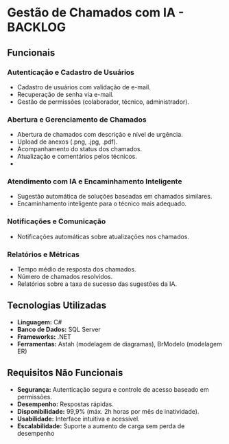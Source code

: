 #  Gestão de Chamados com IA - BACKLOG

##  Funcionais
### Autenticação e Cadastro de Usuários
- Cadastro de usuários com validação de e-mail.
- Recuperação de senha via e-mail.
- Gestão de permissões (colaborador, técnico, administrador).

### Abertura e Gerenciamento de Chamados
- Abertura de chamados com descrição e nível de urgência.
- Upload de anexos (.png, .jpg, .pdf).
- Acompanhamento do status dos chamados.
- Atualização e comentários pelos técnicos.
- 
### Atendimento com IA e Encaminhamento Inteligente
- Sugestão automática de soluções baseadas em chamados similares.
- Encaminhamento inteligente para o técnico mais adequado.

### Notificações e Comunicação
- Notificações automáticas sobre atualizações nos chamados.
  
### Relatórios e Métricas
- Tempo médio de resposta dos chamados.
- Número de chamados resolvidos.
- Relatórios sobre a taxa de sucesso das sugestões da IA.

## Tecnologias Utilizadas
- **Linguagem:** C#
- **Banco de Dados:** SQL Server
- **Frameworks:** .NET
- **Ferramentas:** Astah (modelagem de diagramas), BrModelo (modelagem ER)

## Requisitos Não Funcionais
- **Segurança:** Autenticação segura e controle de acesso baseado em permissões.
- **Desempenho:** Respostas rápidas.
- **Disponibilidade:** 99,9% (máx. 2h horas por mês de inatividade).
- **Usabilidade:** Interface intuitiva e acessível.
- **Escalabilidade:** Suporte a aumento de carga sem perda de desempenho



